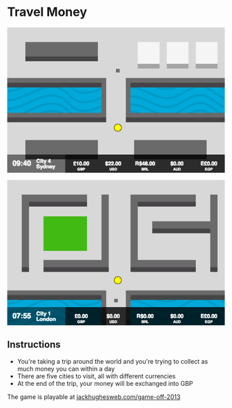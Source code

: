 Travel Money
=========

![Game screenshot](img/game.png)

![Another game screenshot](img/game2.png)

## Instructions

* You're taking a trip around the world and you're trying to collect as much money you can within a day
* There are five cities to visit, all with different currencies
* At the end of the trip, your money will be exchanged into GBP

The game is playable at [jackhughesweb.com/game-off-2013](http://jackhughesweb.com/game-off-2013)